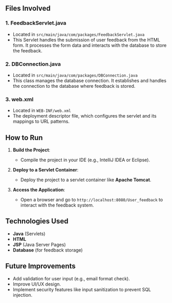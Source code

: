 
## Files Involved

### 1. **FeedbackServlet.java** 
   - Located in `src/main/java/com/packages/FeedbackServlet.java`
   - This Servlet handles the submission of user feedback from the HTML form. It processes the form data and interacts with the database to store the feedback.

### 2. **DBConnection.java**
   - Located in `src/main/java/com/packages/DBConnection.java`
   - This class manages the database connection. It establishes and handles the connection to the database where feedback is stored.

### 3. **web.xml**
   - Located in `WEB-INF/web.xml`
   - The deployment descriptor file, which configures the servlet and its mappings to URL patterns.

## How to Run

1. **Build the Project**:
   - Compile the project in your IDE (e.g., IntelliJ IDEA or Eclipse).
   
2. **Deploy to a Servlet Container**:
   - Deploy the project to a servlet container like **Apache Tomcat**.

3. **Access the Application**:
   - Open a browser and go to `http://localhost:8080/User_feedback` to interact with the feedback system.

## Technologies Used

- **Java** (Servlets)
- **HTML**
- **JSP** (Java Server Pages)
- **Database** (for feedback storage)

## Future Improvements

- Add validation for user input (e.g., email format check).
- Improve UI/UX design.
- Implement security features like input sanitization to prevent SQL injection.


